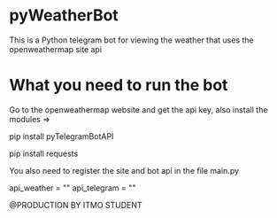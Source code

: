 # pyWeatherBot

This is a Python telegram bot for viewing the weather that uses the openweathermap site api

# What you need to run the bot

Go to the openweathermap website and get the api key, also install the modules =>

pip install pyTelegramBotAPI

pip install requests

You also need to register the site and bot api in the file main.py

api_weather = ""
api_telegram = ""

@PRODUCTION BY ITMO STUDENT
